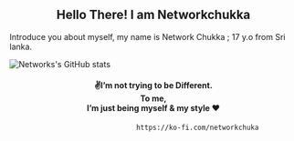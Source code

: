 <h2 align="center">Hello There! I am Networkchukka</h2>

Introduce you about myself, my name is Network Chukka ; 17 y.o from Sri lanka.

![Networks's GitHub stats](https://github-readme-stats.vercel.app/api?username=networkchukka&show_icons=true&theme=radical)

<h4 align="center">✌️I’m not trying to be Different.<br> To me,<br> I’m just being myself & my style ♥️</h4>
   

  
                                   https://ko-fi.com/networkchuka


 
